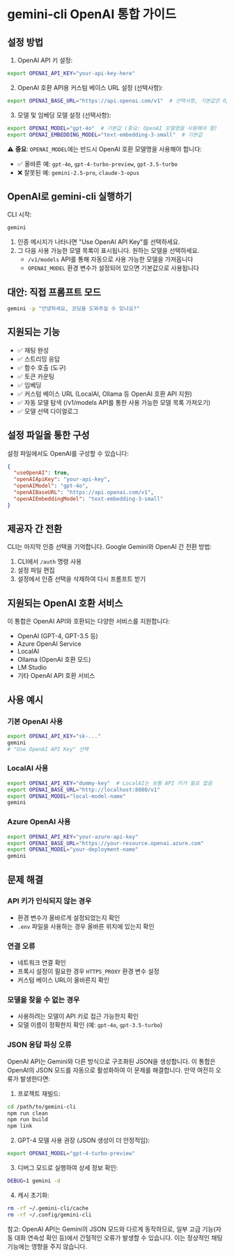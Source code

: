 # gemini-cli OpenAI 통합 가이드

## 설정 방법

1. OpenAI API 키 설정:
```bash
export OPENAI_API_KEY="your-api-key-here"
```

2. OpenAI 호환 API용 커스텀 베이스 URL 설정 (선택사항):
```bash
export OPENAI_BASE_URL="https://api.openai.com/v1"  # 선택사항, 기본값은 OpenAI
```

3. 모델 및 임베딩 모델 설정 (선택사항):
```bash
export OPENAI_MODEL="gpt-4o"  # 기본값 (중요: OpenAI 모델명을 사용해야 함)
export OPENAI_EMBEDDING_MODEL="text-embedding-3-small"  # 기본값
```

⚠️ **중요**: `OPENAI_MODEL`에는 반드시 OpenAI 호환 모델명을 사용해야 합니다:
- ✅ 올바른 예: `gpt-4o`, `gpt-4-turbo-preview`, `gpt-3.5-turbo`
- ❌ 잘못된 예: `gemini-2.5-pro`, `claude-3-opus`

## OpenAI로 gemini-cli 실행하기

CLI 시작:
```bash
gemini
```

1. 인증 메시지가 나타나면 "Use OpenAI API Key"를 선택하세요.
2. 그 다음 사용 가능한 모델 목록이 표시됩니다. 원하는 모델을 선택하세요.
   - `/v1/models` API를 통해 자동으로 사용 가능한 모델을 가져옵니다
   - `OPENAI_MODEL` 환경 변수가 설정되어 있으면 기본값으로 사용됩니다

## 대안: 직접 프롬프트 모드

```bash
gemini -p "안녕하세요, 코딩을 도와주실 수 있나요?"
```

## 지원되는 기능

- ✅ 채팅 완성
- ✅ 스트리밍 응답
- ✅ 함수 호출 (도구)
- ✅ 토큰 카운팅
- ✅ 임베딩
- ✅ 커스텀 베이스 URL (LocalAI, Ollama 등 OpenAI 호환 API 지원)
- ✅ 자동 모델 탐색 (/v1/models API를 통한 사용 가능한 모델 목록 가져오기)
- ✅ 모델 선택 다이얼로그

## 설정 파일을 통한 구성

설정 파일에서도 OpenAI를 구성할 수 있습니다:

```json
{
  "useOpenAI": true,
  "openAIApiKey": "your-api-key",
  "openAIModel": "gpt-4o",
  "openAIBaseURL": "https://api.openai.com/v1",
  "openAIEmbeddingModel": "text-embedding-3-small"
}
```

## 제공자 간 전환

CLI는 마지막 인증 선택을 기억합니다. Google Gemini와 OpenAI 간 전환 방법:
1. CLI에서 `/auth` 명령 사용
2. 설정 파일 편집
3. 설정에서 인증 선택을 삭제하여 다시 프롬프트 받기

## 지원되는 OpenAI 호환 서비스

이 통합은 OpenAI API와 호환되는 다양한 서비스를 지원합니다:
- OpenAI (GPT-4, GPT-3.5 등)
- Azure OpenAI Service
- LocalAI
- Ollama (OpenAI 호환 모드)
- LM Studio
- 기타 OpenAI API 호환 서비스

## 사용 예시

### 기본 OpenAI 사용
```bash
export OPENAI_API_KEY="sk-..."
gemini
# "Use OpenAI API Key" 선택
```

### LocalAI 사용
```bash
export OPENAI_API_KEY="dummy-key"  # LocalAI는 보통 API 키가 필요 없음
export OPENAI_BASE_URL="http://localhost:8080/v1"
export OPENAI_MODEL="local-model-name"
gemini
```

### Azure OpenAI 사용
```bash
export OPENAI_API_KEY="your-azure-api-key"
export OPENAI_BASE_URL="https://your-resource.openai.azure.com"
export OPENAI_MODEL="your-deployment-name"
gemini
```

## 문제 해결

### API 키가 인식되지 않는 경우
- 환경 변수가 올바르게 설정되었는지 확인
- `.env` 파일을 사용하는 경우 올바른 위치에 있는지 확인

### 연결 오류
- 네트워크 연결 확인
- 프록시 설정이 필요한 경우 `HTTPS_PROXY` 환경 변수 설정
- 커스텀 베이스 URL이 올바른지 확인

### 모델을 찾을 수 없는 경우
- 사용하려는 모델이 API 키로 접근 가능한지 확인
- 모델 이름이 정확한지 확인 (예: `gpt-4o`, `gpt-3.5-turbo`)

### JSON 응답 파싱 오류
OpenAI API는 Gemini와 다른 방식으로 구조화된 JSON을 생성합니다. 이 통합은 OpenAI의 JSON 모드를 자동으로 활성화하여 이 문제를 해결합니다. 만약 여전히 오류가 발생한다면:

1. 프로젝트 재빌드:
```bash
cd /path/to/gemini-cli
npm run clean
npm run build
npm link
```

2. GPT-4 모델 사용 권장 (JSON 생성이 더 안정적임):
```bash
export OPENAI_MODEL="gpt-4-turbo-preview"
```

3. 디버그 모드로 실행하여 상세 정보 확인:
```bash
DEBUG=1 gemini -d
```

4. 캐시 초기화:
```bash
rm -rf ~/.gemini-cli/cache
rm -rf ~/.config/gemini-cli
```

참고: OpenAI API는 Gemini의 JSON 모드와 다르게 동작하므로, 일부 고급 기능(자동 대화 연속성 확인 등)에서 간헐적인 오류가 발생할 수 있습니다. 이는 정상적인 채팅 기능에는 영향을 주지 않습니다.